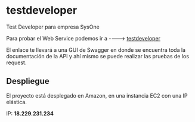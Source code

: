 # testdeveloper
Test Developer para empresa SysOne

Para probar el Web Service podemos ir a ----> [testdeveloper](http://18.229.231.234:8080/testdeveloper/swagger-ui.html)

El enlace te llevará a una GUI de Swagger en donde se encuentra toda la documentación de la API y ahí mismo se puede realizar las pruebas de los request.

## Despliegue

El proyecto está desplegado en Amazon, en una instancia EC2 con una IP elástica.

IP: **18.229.231.234**
